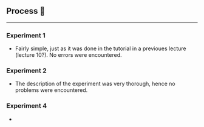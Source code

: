## Process 🌊
---
### Experiment 1

 - Fairly simple, just as it was done in the tutorial in a previoues lecture (lecture 10?). No errors were encountered. 

### Experiment 2
 - The description of the experiment was very thorough, hence no problems were encountered.

### Experiment 4
- 